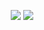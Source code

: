 <p align = "center">
  <img src = "https://github-readme-stats.vercel.app/api?username=yydounai1234&show_icons=true&theme=tokyonight&line_height=27">
  <img src = "https://github-readme-stats.vercel.app/api/top-langs/?username=yydounai1234&theme=radical">
</p>
